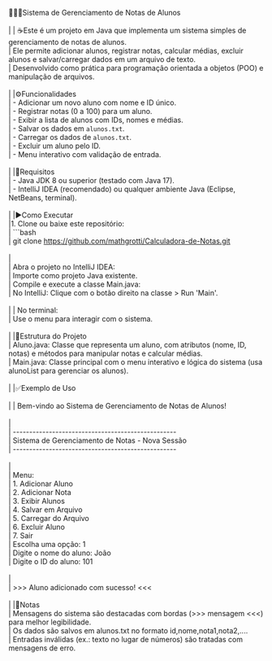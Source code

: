 🧑🏻‍🎓Sistema de Gerenciamento de Notas de Alunos <br><br>
| 
|  ☕Este é um projeto em Java que implementa um sistema simples de gerenciamento de notas de alunos. <br>
|  Ele permite adicionar alunos, registrar notas, calcular médias, excluir alunos e salvar/carregar dados em um arquivo de texto. <br>
|  Desenvolvido como prática para programação orientada a objetos (POO) e manipulação de arquivos. <br><br>
|
|⚙️Funcionalidades <br>
|  - Adicionar um novo aluno com nome e ID único. <br>
|  - Registrar notas (0 a 100) para um aluno. <br>
|  - Exibir a lista de alunos com IDs, nomes e médias. <br>
|  - Salvar os dados em `alunos.txt`. <br>
|  - Carregar os dados de `alunos.txt`. <br>
|  - Excluir um aluno pelo ID. <br>
|  - Menu interativo com validação de entrada. <br><br>
|
|📲Requisitos <br>
|  - Java JDK 8 ou superior (testado com Java 17). <br>
|  - IntelliJ IDEA (recomendado) ou qualquer ambiente Java (Eclipse, NetBeans, terminal). <br><br>
|
|▶️Como Executar <br>
|1. Clone ou baixe este repositório: <br>
|   ```bash <br>
|    git clone https://github.com/mathgrotti/Calculadora-de-Notas.git <br> <br>
|     
|  Abra o projeto no IntelliJ IDEA: <br>
|  Importe como projeto Java existente. <br>
|  Compile e execute a classe Main.java: <br>
|  No IntelliJ: Clique com o botão direito na classe > Run 'Main'. <br><br>
|
|  No terminal: <br> 
|  Use o menu para interagir com o sistema. <br><br>
|
|🧱Estrutura do Projeto <br>
|  Aluno.java: Classe que representa um aluno, com atributos (nome, ID, notas) e métodos para manipular notas e calcular médias. <br>
|  Main.java: Classe principal com o menu interativo e lógica do sistema (usa alunoList para gerenciar os alunos). <br><br>
|
|✅Exemplo de Uso <br> <br>
|
|  Bem-vindo ao Sistema de Gerenciamento de Notas de Alunos! <br> <br>
|  
|  -------------------------------------------------- <br>
|  Sistema de Gerenciamento de Notas - Nova Sessão <br>
|  -------------------------------------------------- <br> <br>
|  
|  Menu: <br>
|  1. Adicionar Aluno <br>
|  2. Adicionar Nota <br>
|  3. Exibir Alunos <br>
|  4. Salvar em Arquivo <br>
|  5. Carregar do Arquivo <br>
|  6. Excluir Aluno <br>
|  7. Sair <br>
|  Escolha uma opção: 1 <br>
|  Digite o nome do aluno: João <br>
|  Digite o ID do aluno: 101 <br><br>
|  
|  >>> Aluno adicionado com sucesso! <<< <br><br>
|
|📝Notas <br>
|  Mensagens do sistema são destacadas com bordas (>>> mensagem <<<) para melhor legibilidade. <br>
|  Os dados são salvos em alunos.txt no formato id,nome,nota1,nota2,.... <br>
|  Entradas inválidas (ex.: texto no lugar de números) são tratadas com mensagens de erro.
